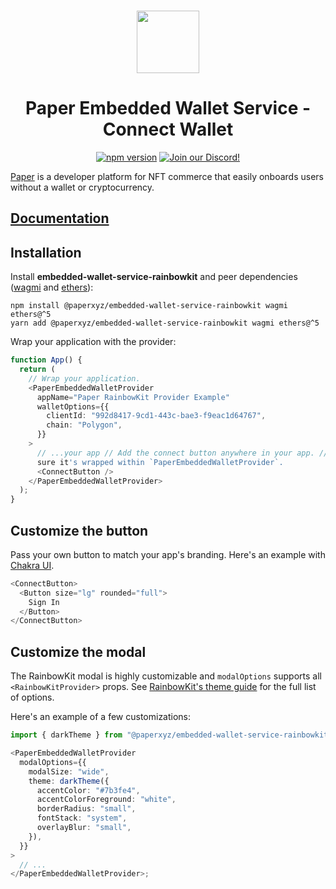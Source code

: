 <p align="center">
    <br />
    <a href="https://withpaper.com"><img src="./assets/paper-logo.svg" width="100" alt=""/></a>
    <br />
</p>
<h1 align="center">Paper Embedded Wallet Service - Connect Wallet</h1>
<p align="center">
    <a href="https://www.npmjs.com/package/@paperxyz/embedded-wallet-service-rainbowkit"><img src="https://img.shields.io/npm/v/@paperxyz/embedded-wallet-service-rainbowkit" alt="npm version"/></a>
    <a href="https://discord.gg/mnUa29J2Fp"><img alt="Join our Discord!" src="https://img.shields.io/discord/936354866358546453.svg?color=7289da&label=discord&logo=discord&style=flat"/></a>
</p>

[Paper](https://withpaper.com) is a developer platform for NFT commerce that
easily onboards users without a wallet or cryptocurrency.

## [Documentation](https://docs.withpaper.com/reference/embedded-wallet-service-overview)

## Installation

Install **embedded-wallet-service-rainbowkit** and peer dependencies ([wagmi](https://wagmi.sh/react) and [ethers](https://docs.ethers.org/v5/)):

```shell
npm install @paperxyz/embedded-wallet-service-rainbowkit wagmi ethers@^5
yarn add @paperxyz/embedded-wallet-service-rainbowkit wagmi ethers@^5
```

Wrap your application with the provider:

```typescript
function App() {
  return (
    // Wrap your application.
    <PaperEmbeddedWalletProvider
      appName="Paper RainbowKit Provider Example"
      walletOptions={{
        clientId: "992d8417-9cd1-443c-bae3-f9eac1d64767",
        chain: "Polygon",
      }}
    >
      // ...your app // Add the connect button anywhere in your app. // Make
      sure it's wrapped within `PaperEmbeddedWalletProvider`.
      <ConnectButton />
    </PaperEmbeddedWalletProvider>
  );
}
```

## Customize the button

Pass your own button to match your app's branding. Here's an example with [Chakra UI](https://chakra-ui.com/).

```typescript
<ConnectButton>
  <Button size="lg" rounded="full">
    Sign In
  </Button>
</ConnectButton>
```

## Customize the modal

The RainbowKit modal is highly customizable and `modalOptions` supports all `<RainbowKitProvider>` props. See [RainbowKit's theme guide](https://www.rainbowkit.com/docs/theming) for the full list of options.

Here's an example of a few customizations:

```typescript
import { darkTheme } from "@paperxyz/embedded-wallet-service-rainbowkit";

<PaperEmbeddedWalletProvider
  modalOptions={{
    modalSize: "wide",
    theme: darkTheme({
      accentColor: "#7b3fe4",
      accentColorForeground: "white",
      borderRadius: "small",
      fontStack: "system",
      overlayBlur: "small",
    }),
  }}
>
  // ...
</PaperEmbeddedWalletProvider>;
```
